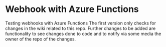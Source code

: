 # Webhook with Azure Functions
Testing webhooks with Azure Functions
The first version only checks for changes in the wiki related to this repo.
Further changes to be added are functionality to see changes done to code and to notify via some media the owner of the repo of the changes.
